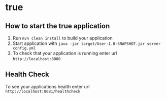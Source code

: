 # true

How to start the true application
---

1. Run `mvn clean install` to build your application
1. Start application with `java -jar target/User-1.0-SNAPSHOT.jar server config.yml`
1. To check that your application is running enter url `http://localhost:8080`

Health Check
---

To see your applications health enter url `http://localhost:8081/healthcheck`
